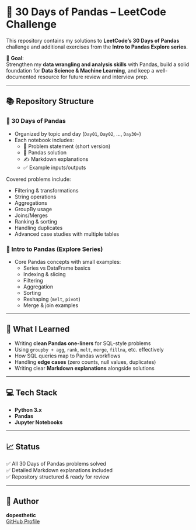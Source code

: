 # 📅 30 Days of Pandas – LeetCode Challenge

This repository contains my solutions to **LeetCode’s 30 Days of Pandas** challenge and additional exercises from the **Intro to Pandas Explore series**.  

🎯 **Goal**:  
Strengthen my **data wrangling and analysis skills** with Pandas, build a solid foundation for **Data Science & Machine Learning**, and keep a well-documented resource for future review and interview prep.

---

## 📚 Repository Structure

### 📖 30 Days of Pandas
- Organized by topic and day (`Day01`, `Day02`, ..., `Day30+`)
- Each notebook includes:
  - 📌 Problem statement (short version)
  - 🐼 Pandas solution
  - ✍️ Markdown explanations
  - ✅ Example inputs/outputs

Covered problems include:
- Filtering & transformations
- String operations
- Aggregations
- GroupBy usage
- Joins/Merges
- Ranking & sorting
- Handling duplicates
- Advanced case studies with multiple tables

### 📖 Intro to Pandas (Explore Series)
- Core Pandas concepts with small examples:
  - Series vs DataFrame basics
  - Indexing & slicing
  - Filtering
  - Aggregation
  - Sorting
  - Reshaping (`melt`, `pivot`)
  - Merge & join examples

---

## 🧠 What I Learned
- Writing **clean Pandas one-liners** for SQL-style problems  
- Using `groupby + agg`, `rank`, `melt`, `merge`, `fillna`, etc. effectively  
- How SQL queries map to Pandas workflows  
- Handling **edge cases** (zero counts, null values, duplicates)  
- Writing clear **Markdown explanations** alongside solutions  

---

## 💻 Tech Stack
- **Python 3.x**
- **Pandas**
- **Jupyter Notebooks**

---

## 📈 Status
✅ All 30 Days of Pandas problems solved  
✅ Detailed Markdown explanations included  
✅ Repository structured & ready for review  

---

## 👤 Author
**dopesthetic**  
[GitHub Profile](https://github.com/tyudope)
